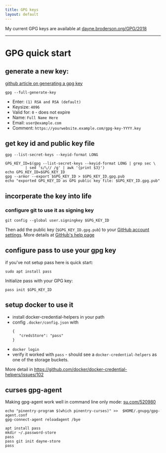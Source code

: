 ```yaml
---
title: GPG keys
layout: default
---
```



My current GPG keys are available at [dayne.broderson.org/GPG/2018](./2018)

---

# GPG quick start

## generate a new key:

[github article on generating a gpg
key](https://help.github.com/articles/generating-a-new-gpg-key/)

```
gpg --full-generate-key
```

* Enter: `(1) RSA and RSA (default)`
* Keysize: `4096`
* Valid for: `0` - does not expire
* Name: `Full Name Here`
* Email: `user@example.com`
* Comment: `https://yourwebsite.example.com/gpg-key-YYYY.key`

## get key id and public key file

`gpg --list-secret-keys --keyid-format LONG`

```
GPG_KEY_ID=$(gpg --list-secret-keys --keyid-format LONG | grep sec \
         | sed 's/\// /g' | awk '{print $3}')
echo GPG_KEY_ID=$GPG_KEY_ID
gpg --armor --export $GPG_KEY_ID > $GPG_KEY_ID.gpg.pub
echo "exported GPG_KEY_ID as GPG public key file: $GPG_KEY_ID.gpg.pub"
```

## incorperate the key into life

### configure git to use it as signing key

`git config --global user.signingkey $GPG_KEY_ID`

Then add the public key (`$GPG_KEY_ID.gpg.pub`) to your [GitHub account
settings](https://github.com/settings/keys).  More details at [GitHub's help
page](https://help.github.com/articles/telling-git-about-your-signing-key/)

## configure pass to use your gpg key

if you've not setup pass here is quick start:
```
sudo apt install pass
```

Initialize pass with your GPG key:
```
pass init $GPG_KEY_ID
```

## setup docker to use it


* install docker-credential-helpers in your path
* config `.docker/config.json` with  
  ```
  { 
     "credsStore": "pass"
  }
  ```
* `docker login`
* verify it worked with `pass` - should see a `docker-credential-helpers` as one
  of the storage buckets.

More detail in https://github.com/docker/docker-credential-helpers/issues/102


## curses gpg-agent
Making gpg-agent work well in command line only mode:
[su.com/520980](https://superuser.com/questions/520980/how-to-force-gpg-to-use-console-mode-pinentry-to-prompt-for-passwords)
```
echo "pinentry-program $(which pinentry-curses)" >>  $HOME/.gnupg/gpg-agent.conf
gpg-connect-agent reloadagent /bye
```


```
apt install pass
mkdir ~/.password-store
pass
pass git init dayne-store
pass 
```
